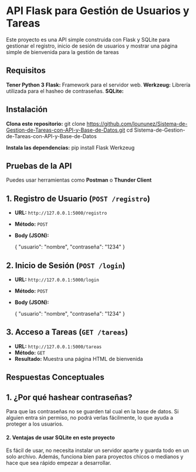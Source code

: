 # API Flask para Gestión de Usuarios y Tareas

Este proyecto es una API simple construida con Flask y SQLite para gestionar el registro, inicio de sesión de usuarios y mostrar una página simple de bienvenida para la gestión de tareas

## Requisitos
**Tener Python 3**
**Flask:** Framework para el servidor web.
**Werkzeug:** Librería utilizada para el hasheo de contraseñas.
**SQLite:**

## Instalación
**Clona este repositorio:**
git clone https://github.com/loununez/Sistema-de-Gestion-de-Tareas-con-API-y-Base-de-Datos.git
cd Sistema-de-Gestion-de-Tareas-con-API-y-Base-de-Datos

**Instala las dependencias:**
pip install Flask Werkzeug

## Pruebas de la API
Puedes usar herramientas como **Postman** o **Thunder Client**

## 1. Registro de Usuario (`POST /registro`)

- **URL:** `http://127.0.0.1:5000/registro`
- **Método:** `POST`
- **Body (JSON):**

    {
     "usuario": "nombre",
     "contraseña": "1234"
    }

## 2. Inicio de Sesión (`POST /login`)
-   **URL:** `http://127.0.0.1:5000/login`
-   **Método:** `POST`
-   **Body (JSON):**
  
    {
     "usuario": "nombre",
     "contraseña": "1234"
    }
    

## 3. Acceso a Tareas (`GET /tareas`)
-   **URL:** `http://127.0.0.1:5000/tareas`
-   **Método:** `GET`
-   **Resultado:** Muestra una página HTML de bienvenida

## **Respuestas Conceptuales**
## 1. ¿Por qué hashear contraseñas?
Para que las contraseñas no se guarden tal cual en la base de datos. 
Si alguien entra sin permiso, no podrá verlas fácilmente, lo que ayuda a proteger a los usuarios.

#### 2. Ventajas de usar SQLite en este proyecto
Es fácil de usar, no necesita instalar un servidor aparte y guarda todo en un solo archivo. 
Además, funciona bien para proyectos chicos o medianos y hace que sea rápido empezar a desarrollar.
